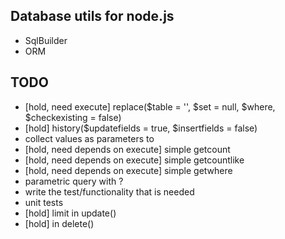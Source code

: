 Database utils for node.js
--------------------------
- SqlBuilder
- ORM

TODO
----
- [hold, need execute] replace($table = '', $set = null, $where, $checkexisting = false)
- [hold] history($updatefields = true, $insertfields = false)
- collect values as parameters to 
- [hold, need depends on execute] simple getcount
- [hold, need depends on execute] simple getcountlike
- [hold, need depends on execute] simple getwhere
- parametric query with ?
- write the test/functionality that is needed
- unit tests
- [hold] limit in update()
- [hold] in delete()